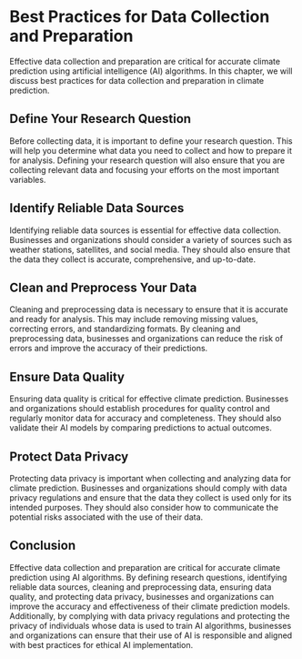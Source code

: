 Best Practices for Data Collection and Preparation
===========================================================================================================================

Effective data collection and preparation are critical for accurate climate prediction using artificial intelligence (AI) algorithms. In this chapter, we will discuss best practices for data collection and preparation in climate prediction.

Define Your Research Question
-----------------------------

Before collecting data, it is important to define your research question. This will help you determine what data you need to collect and how to prepare it for analysis. Defining your research question will also ensure that you are collecting relevant data and focusing your efforts on the most important variables.

Identify Reliable Data Sources
------------------------------

Identifying reliable data sources is essential for effective data collection. Businesses and organizations should consider a variety of sources such as weather stations, satellites, and social media. They should also ensure that the data they collect is accurate, comprehensive, and up-to-date.

Clean and Preprocess Your Data
------------------------------

Cleaning and preprocessing data is necessary to ensure that it is accurate and ready for analysis. This may include removing missing values, correcting errors, and standardizing formats. By cleaning and preprocessing data, businesses and organizations can reduce the risk of errors and improve the accuracy of their predictions.

Ensure Data Quality
-------------------

Ensuring data quality is critical for effective climate prediction. Businesses and organizations should establish procedures for quality control and regularly monitor data for accuracy and completeness. They should also validate their AI models by comparing predictions to actual outcomes.

Protect Data Privacy
--------------------

Protecting data privacy is important when collecting and analyzing data for climate prediction. Businesses and organizations should comply with data privacy regulations and ensure that the data they collect is used only for its intended purposes. They should also consider how to communicate the potential risks associated with the use of their data.

Conclusion
----------

Effective data collection and preparation are critical for accurate climate prediction using AI algorithms. By defining research questions, identifying reliable data sources, cleaning and preprocessing data, ensuring data quality, and protecting data privacy, businesses and organizations can improve the accuracy and effectiveness of their climate prediction models. Additionally, by complying with data privacy regulations and protecting the privacy of individuals whose data is used to train AI algorithms, businesses and organizations can ensure that their use of AI is responsible and aligned with best practices for ethical AI implementation.
